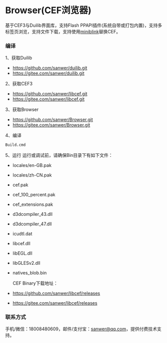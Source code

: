 # Browser(CEF浏览器)
  基于CEF3与Duilib界面库，支持Flash PPAPI插件(系统自带或打包内置)，支持多标签页浏览，支持文件下载，支持使用[miniblink](https://github.com/weolar/miniblink49)替换CEF。

### 编译
1、获取Duilib
+ https://github.com/sanwer/duilib.git
+ https://gitee.com/sanwer/duilib.git

2、获取CEF3
+ https://github.com/sanwer/libcef.git
+ https://gitee.com/sanwer/libcef.git

3、获取Browser
+ https://github.com/sanwer/Browser.git
+ https://gitee.com/sanwer/Browser.git

4、编译
```sh
Build.cmd
```

5、运行
  运行或调试前，请确保Bin目录下有如下文件：
+ locales/en-GB.pak
+ locales/zh-CN.pak
+ cef.pak
+ cef_100_percent.pak
+ cef_extensions.pak
+ d3dcompiler_43.dll
+ d3dcompiler_47.dll
+ icudtl.dat
+ libcef.dll
+ libEGL.dll
+ libGLESv2.dll
+ natives_blob.bin

  CEF Binary下载地址：
+ https://github.com/sanwer/libcef/releases
+ https://gitee.com/sanwer/libcef/releases

### 联系方式
手机/微信：18008480609，邮件/支付宝：sanwer@qq.com，提供付费技术支持。
